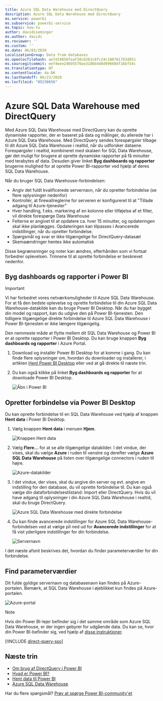 ```yaml
---
title: Azure SQL Data Warehouse med DirectQuery
description: Azure SQL Data Warehouse med DirectQuery
ms.service: powerbi
ms.subservice: powerbi-service
ms.topic: how-to
author: davidiseminger
ms.author: davidi
ms.reviewer: ''
ms.custom: ''
ms.date: 06/03/2020
LocalizationGroup: Data from databases
ms.openlocfilehash: ae7d19858feaf30c8263c0fc24c180781783d851
ms.sourcegitcommit: eef4eee24695570ae3186b4d8d99660df16bf54c
ms.translationtype: HT
ms.contentlocale: da-DK
ms.lasthandoff: 06/23/2020
ms.locfileid: "85230656"
---
```

# <a name="azure-sql-data-warehouse-with-directquery"></a>Azure SQL Data Warehouse med DirectQuery

Med Azure SQL Data Warehouse med DirectQuery kan du oprette dynamiske rapporter, der er baseret på data og målinger, du allerede har i Azure SQL Data Warehouse. Med DirectQuery sendes forespørgsler tilbage til dit Azure SQL Data Warehouse i realtid, når du udforsker dataene. Forespørgsler i realtid, kombineret med skalaen for SQL Data Warehouse, gør det muligt for brugere at oprette dynamiske rapporter på få minutter med terabytes af data. Desuden giver linket **Byg dashboards og rapporter** brugerne mulighed for at oprette Power BI-rapporter ved hjælp af deres SQL Data Warehouse.

Når du bruger SQL Data Warehouse-forbindelsen:

* Angiv det fuldt kvalificerede servernavn, når du opretter forbindelse (se flere oplysninger nedenfor)
* Kontrollér, at firewallreglerne for serveren er konfigureret til at "Tillade adgang til Azure-tjenester"
* Hver handling, f.eks. markering af en kolonne eller tilføjelse af et filter, vil direkte forespørge Data Warehouse
* Felterne er angivet til at opdatere ca. hver 15 minutter, og opdateringen skal ikke planlægges.  Opdateringen kan tilpasses i Avancerede indstillinger, når du opretter forbindelse.
* Spørgsmål og svar er ikke tilgængelige for DirectQuery-datasæt
* Skemaændringer hentes ikke automatisk

Disse begrænsninger og noter kan ændres, efterhånden som vi fortsat forbedrer oplevelsen. Trinnene til at oprette forbindelse er beskrevet nedenfor.

## <a name="build-dashboards-and-reports-in-power-bi"></a>Byg dashboards og rapporter i Power BI

> [!Important]
> Vi har forbedret vores netværksmuligheder til Azure SQL Data Warehouse. For at få den bedste oplevelse og oprette forbindelse til din Azure SQL Data Warehouse-datakilde kan du bruge Power BI Desktop. Når du har bygget din model og rapport, kan du udgive den på Power BI-tjenesten. Den tidligere tilgængelige direkte forbindelse til Azure SQL Data Warehouse i Power BI-tjenesten er ikke længere tilgængelig.

Den nemmeste måde at flytte mellem dit SQL Data Warehouse og Power BI er at oprette rapporter i Power BI Desktop. Du kan bruge knappen **Byg dashboards og rapporter** i Azure Portal.

1. Download og installér Power BI Desktop for at komme i gang. Du kan finde flere oplysninger om, hvordan du downloader og installerer, i artiklen [Hent Power BI Desktop](../fundamentals/desktop-get-the-desktop.md) eller ved at gå direkte til næste trin.

2. Du kan også klikke på linket **Byg dashboards og rapporter** for at downloade Power BI Desktop.

    ![Åbn i Power BI](media/service-azure-sql-data-warehouse-with-direct-connect/create-reports-01.png)


## <a name="connecting-through-power-bi-desktop"></a>Opretter forbindelse via Power BI Desktop

Du kan oprette forbindelse til en SQL Data Warehouse ved hjælp af knappen **Hent data** i Power BI Desktop. 

1. Vælg knappen **Hent data** i menuen **Hjem**.  

    ![Knappen Hent data](media/service-azure-sql-data-warehouse-with-direct-connect/create-reports-02.png)

2. Vælg **Flere...** for at se alle tilgængelige datakilder. I det vindue, der vises, skal du vælge **Azure** i ruden til venstre og derefter vælge **Azure SQL Data Warehouse** på listen over tilgængelige connectors i ruden til højre.

    ![Azure-datakilder](media/service-azure-sql-data-warehouse-with-direct-connect/create-reports-03.png)

3. I det vindue, der vises, skal du angive din server og evt. angive en indstilling for den database, du vil oprette forbindelse til. Du kan også vælge din dataforbindelsestilstand: Import eller DirectQuery. Hvis du vil have adgang til oplysninger i din Azure SQL Data Warehouse i realtid, skal du bruge DirectQuery.

    ![Azure SQL Data Warehouse med direkte forbindelse](media/service-azure-sql-data-warehouse-with-direct-connect/create-reports-04.png)

4. Du kan finde avancerede indstillinger for Azure SQL Data Warehouse-forbindelsen ved at vælge pil ned ud for **Avancerede indstillinger** for at få vist yderligere indstillinger for din forbindelse.

    ![Servernavn](media/service-azure-sql-data-warehouse-with-direct-connect/create-reports-05.png)

I det næste afsnit beskrives det, hvordan du finder parameterværdier for din forbindelse. 

## <a name="finding-parameter-values"></a>Find parameterværdier

Dit fulde gyldige servernavn og databasenavn kan findes på Azure-portalen. Bemærk, at SQL Data Warehouse i øjeblikket kun findes på Azure-portalen.

![Azure-portal](media/service-azure-sql-data-warehouse-with-direct-connect/azureportal.png)

> [!NOTE]
> Hvis din Power BI-lejer befinder sig i det samme område som Azure SQL Data Warehouse, er der ingen gebyrer for udgående data. Du kan se, hvor din Power BI-befinder sig, ved hjælp af [disse instruktioner](https://docs.microsoft.com/power-bi/service-admin-where-is-my-tenant-located).

[!INCLUDE [direct-query-sso](../includes/direct-query-sso.md)]

## <a name="next-steps"></a>Næste trin

* [Om brug af DirectQuery i Power BI](desktop-directquery-about.md)
* [Hvad er Power BI?](../fundamentals/power-bi-overview.md)  
* [Hent data til Power BI](service-get-data.md)  
* [Azure SQL Data Warehouse](/azure/sql-data-warehouse/sql-data-warehouse-overview-what-is/)

Har du flere spørgsmål? [Prøv at spørge Power BI-community'et](https://community.powerbi.com/)
